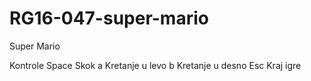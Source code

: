 # RG16-047-super-mario
Super Mario

Kontrole
Space Skok
a Kretanje u levo
b Kretanje u desno
Esc Kraj igre
